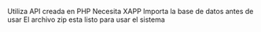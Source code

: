 Utiliza API creada en PHP 
Necesita XAPP
Importa la base de datos antes de usar
El archivo zip esta listo para usar el sistema
